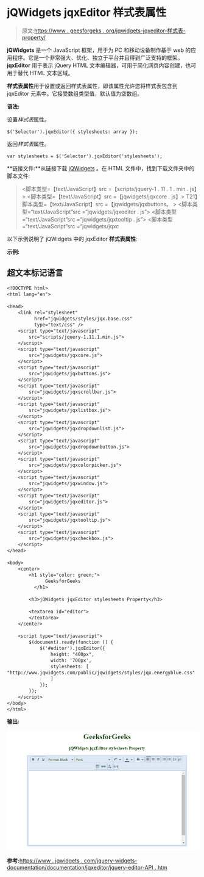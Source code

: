 # jQWidgets jqxEditor 样式表属性

> 原文:[https://www . geesforgeks . org/jqwidgets-jqxeditor-样式表-property/](https://www.geeksforgeeks.org/jqwidgets-jqxeditor-stylesheets-property/)

**jQWidgets** 是一个 JavaScript 框架，用于为 PC 和移动设备制作基于 web 的应用程序。它是一个非常强大、优化、独立于平台并且得到广泛支持的框架。 **jqxEditor** 用于表示 jQuery HTML 文本编辑器，可用于简化网页内容创建，也可用于替代 HTML 文本区域。

**样式表属性**用于设置或返回样式表属性，即该属性允许您将样式表包含到 jqxEditor 元素中。它接受数组类型值，默认值为空数组。

**语法:**

设置*样式表*属性。

```
$('Selector').jqxEditor({ stylesheets: array });  
```

返回*样式表*属性。

```
var stylesheets = $('Selector').jqxEditor('stylesheets');
```

**链接文件:**从链接下载 [jQWidgets](https://www.jqwidgets.com/download/) 。在 HTML 文件中，找到下载文件夹中的脚本文件:

> <link rel="”stylesheet”" href="”jqwidgets/styles/jqx.base.css”" type="”text/css”">
> <脚本类型=【text/JavaScript】src =【scripts/jquery-1 . 11 . 1 . min . js】></脚本>
> <脚本类型=【text/JavaScript】src =【jqwidgets/jqxcore . js】></脚本>
> T21】脚本类型=【text/JavaScript】src =【jqwidgets/jqxbuttons。 >
> <脚本类型=“text/JavaScript”src =“jqwidgets/jqxeditor . js”></脚本>
> <脚本类型=“text/JavaScript”src =“jqwidgets/jqxtooltip . js”></脚本>
> <脚本类型=“text/JavaScript”src =“jqwidgets/jqxc

以下示例说明了 jQWidgets 中的 jqxEditor **样式表属性**:

**示例:**

## 超文本标记语言

```
<!DOCTYPE html>
<html lang="en">

<head>
    <link rel="stylesheet"
          href="jqwidgets/styles/jqx.base.css" 
          type="text/css" />
    <script type="text/javascript" 
        src="scripts/jquery-1.11.1.min.js">
    </script>
    <script type="text/javascript" 
        src="jqwidgets/jqxcore.js">
    </script>
    <script type="text/javascript" 
        src="jqwidgets/jqxbuttons.js">
    </script>
    <script type="text/javascript" 
        src="jqwidgets/jqxscrollbar.js">
    </script>
    <script type="text/javascript" 
        src="jqwidgets/jqxlistbox.js">
    </script>
    <script type="text/javascript" 
        src="jqwidgets/jqxdropdownlist.js">
    </script>
    <script type="text/javascript" 
        src="jqwidgets/jqxdropdownbutton.js">
    </script>
    <script type="text/javascript" 
        src="jqwidgets/jqxcolorpicker.js">
    </script>
    <script type="text/javascript" 
        src="jqwidgets/jqxwindow.js">
    </script>
    <script type="text/javascript" 
        src="jqwidgets/jqxeditor.js">
    </script>
    <script type="text/javascript" 
        src="jqwidgets/jqxtooltip.js">
    </script>
    <script type="text/javascript" 
        src="jqwidgets/jqxcheckbox.js">
    </script>
</head>

<body>
    <center>
        <h1 style="color: green;">
              GeeksforGeeks
          </h1>

        <h3>jQWidgets jqxEditor stylesheets Property</h3>

        <textarea id="editor">
        </textarea>
    </center>

    <script type="text/javascript">
        $(document).ready(function () {
            $('#editor').jqxEditor({
                height: "400px",
                width: '700px',
                stylesheets: [
"http://www.jqwidgets.com/public/jqwidgets/styles/jqx.energyblue.css"
                ]
            });
        });
    </script>
</body>
</html>
```

**输出:**

![](img/e353ed54612d5a1b12392b61ba7103d6.png)

**参考:**[https://www . jqwidgets . com/jquery-widgets-documentation/documentation/jqxeditor/jquery-editor-API . htm](https://www.jqwidgets.com/jquery-widgets-documentation/documentation/jqxeditor/jquery-editor-api.htm)